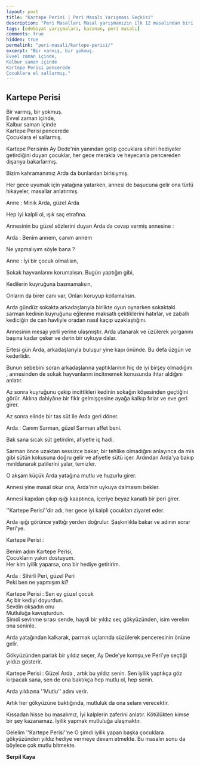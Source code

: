 ```yaml
---
layout: post
title: "Kartepe Perisi | Peri Masalı Yarışması Seçkisi"
description: "Peri Masalları Masal yarışmamızın ilk 12 masalından biri Serpil Kaya'nın kaleminden..."
tags: [edebiyat yarışmaları, kazanan, peri masalı]
comments: true
hidden: true
permalink: "peri-masali/kartepe-perisi/"
excerpt: "Bir varmış, bir yokmuş.
Evvel zaman içinde,
Kalbur saman içinde
Kartepe Perisi pencerede
Çocuklara el sallarmış."
---
```


## Kartepe Perisi

Bir varmış, bir yokmuş.  
Evvel zaman içinde,  
Kalbur saman içinde  
Kartepe Perisi pencerede  
Çocuklara el sallarmış.  

Kartepe Perisinin Ay Dede'nin yanından gelip çocuklara sihirli hediyeler getirdiğini duyan çocuklar, her gece merakla ve heyecanla pencereden dışarıya bakarlarmış.  

Bizim kahramanımız Arda da bunlardan birisiymiş.  

Her gece uyumak için yatağına yatarken, annesi de başucuna gelir ona türlü hikayeler, masallar anlatırmış.  

Anne : Minik Arda, güzel Arda  

Hep iyi kalpli ol, ışık saç etrafına.  

Annesinin bu güzel sözlerini duyan Arda da cevap vermiş annesine :  

Arda : Benim annem, canım annem  

Ne yapmalıyım söyle bana ?  

Anne : İyi bir çocuk olmalısın,  

Sokak hayvanlarını korumalısın. Bugün yaptığın gibi,  

Kedilerin kuyruğuna basmamalısın,  

Onların da birer canı var, Onları koruyup kollamalısın.  

Arda gündüz  sokakta arkadaşlarıyla birlikte oyun oynarken sokaktaki sarman kedinin kuyruğunu eğlenme maksatlı çektiklerini hatırlar, ve zaballı kediciğin de can havliyle oradan nasıl kaçıp uzaklaştığını.  

Annesinin mesajı yerli yerine ulaşmıştır. Arda utanarak ve üzülerek yorganını başına kadar çeker ve derin bir uykuya dalar.  

Ertesi gün Arda, arkadaşlarıyla buluşur yine kapı önünde. Bu defa üzgün ve kederlidir.  

Bunun sebebini soran arkadaşlarına yaptıklarının hiç de iyi birşey olmadığını , annesinden de sokak hayvanlarını incitmemek konusunda ihtar aldığını anlatır.  

Az sonra kuyruğunu çekip incittikleri kedinin sokağın köşesinden geçtiğini görür. Aklına dahiyâne bir fikir gelmişçesine ayağa kalkıp fırlar ve eve geri girer.  

Az sonra elinde bir tas süt ile Arda geri döner.  

Arda : Canım Sarman, güzel Sarman affet beni.  

Bak sana sıcak süt getirdim, afiyetle iç hadi.  

Sarman önce uzaktan sessizce bakar, bir tehlike olmadığını anlayınca da mis gibi sütün kokusuna doğru gelir ve afiyetle sütü içer. Ardından Arda'ya bakıp mırıldanarak patilerini yalar, temizler.  

O akşam küçük Arda yatağına mutlu ve huzurlu girer.  

Annesi yine masal okur ona, Arda'nın uykuya dalmasını bekler.  

Annesi kapıdan çıkıp ışığı  kaaptınca, içeriye beyaz kanatlı bir peri girer.  

''Kartepe Perisi''dir adı, her gece iyi kalpli çocukları ziyaret eder.  

Arda ışığı görünce yattığı yerden doğrulur. Şaşkınlıkla bakar ve adının sorar Peri'ye.  

Kartepe Perisi :  

Benim adım Kartepe Perisi,  
Çocukların yakın dostuyum.  
Her kim iyilik yaparsa, ona bir hediye getiririm.  

Arda : Sihirli Peri, güzel Peri  
Peki ben ne yapmışım ki?  

Kartepe Perisi : Sen ey güzel çocuk  
Aç bir kediyi doyurdun.  
Sevdin okşadın onu  
Mutluluğa kavuşturdun.  
Şimdi sevinme sırası sende, haydi bir yıldız seç gökyüzünden, isim verelim ona seninle.  

Arda yatağından kalkarak, parmak uçlarında süzülerek penceresinin önüne gelir.  

Gökyüzünden parlak bir yıldız seçer, Ay Dede'ye komşu,ve Peri'ye seçtiği yıldızı gösterir.  

Kartepe Perisi : Güzel Arda , artık bu yıldız senin. Sen iyilik yaptıkça göz kırpacak sana, sen de ona baktıkça hep mutlu ol, hep senin.  

Arda yıldızına ''Mutlu'' adını verir.  

Artık her gökyüzüne baktığında, mutluluk da ona selam verecektir.  

Kıssadan hisse bu masalımız,
İyi kalplerin zaferini anlatır.
Kötülükten kimse bir şey kazanamaz.
İyilik yapmak mutluluğa ulaşmaktır.

Gelelim ''Kartepe Perisi''ne
O şimdi iyilik yapan başka çocuklara gökyüzünden yıldız hediye vermeye devam etmekte.
Bu masalın sonu da böylece çok mutlu bitmekte.

**Serpil Kaya**
